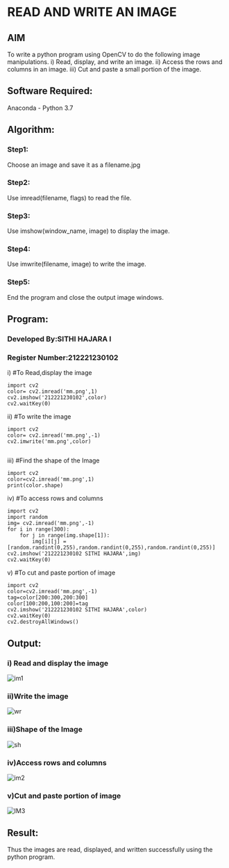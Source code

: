 # READ AND WRITE AN IMAGE
## AIM
To write a python program using OpenCV to do the following image manipulations.
i) Read, display, and write an image.
ii) Access the rows and columns in an image.
iii) Cut and paste a small portion of the image.

## Software Required:
Anaconda - Python 3.7
## Algorithm:
### Step1:
Choose an image and save it as a filename.jpg
### Step2:
Use imread(filename, flags) to read the file.
### Step3:
Use imshow(window_name, image) to display the image.
### Step4:
Use imwrite(filename, image) to write the image.
### Step5:
End the program and close the output image windows.
## Program:
### Developed By:SITHI HAJARA I
### Register Number:212221230102 
i) #To Read,display the image
```
import cv2
color= cv2.imread('mm.png',1)
cv2.imshow('212221230102',color)
cv2.waitKey(0)

```
ii) #To write the image
```
import cv2
color= cv2.imread('mm.png',-1)
cv2.imwrite('mm.png',color)


```
iii) #Find the shape of the Image
```
import cv2
color=cv2.imread('mm.png',1)
print(color.shape)

```
iv) #To access rows and columns

```
import cv2
import random
img= cv2.imread('mm.png',-1)
for i in range(300):
    for j in range(img.shape[1]):
        img[i][j] = [random.randint(0,255),random.randint(0,255),random.randint(0,255)]
cv2.imshow('212221230102 SITHI HAJARA',img)
cv2.waitKey(0)
```
v) #To cut and paste portion of image
```
import cv2
color=cv2.imread('mm.png',-1)
tag=color[200:300,200:300]
color[100:200,100:200]=tag
cv2.imshow('212221230102 SITHI HAJARA',color)
cv2.waitKey(0)
cv2.destroyAllWindows()
```

## Output:

### i) Read and display the image

![im1](https://user-images.githubusercontent.com/94219582/225508792-a1340520-4642-4a40-9eb1-c04a196208fd.png)


### ii)Write the image


![wr](https://user-images.githubusercontent.com/94219582/225509116-47c1c412-43bb-48b4-b55b-d1c9a4e2eeff.png)


### iii)Shape of the Image


![sh](https://user-images.githubusercontent.com/94219582/225509233-e362cf23-22da-4eb2-97bc-4c0fa82ee271.png)

### iv)Access rows and columns

![im2](https://user-images.githubusercontent.com/94219582/225509276-e3f06290-fad7-439f-886e-ebed077c1a28.png)

### v)Cut and paste portion of image

![IM3](https://user-images.githubusercontent.com/94219582/225509370-15a8af8b-ecd7-40de-9f82-60e9fa38266b.png)

## Result:
Thus the images are read, displayed, and written successfully using the python program.


